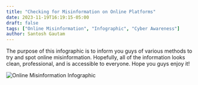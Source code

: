 ```yaml
---
title: "Checking for Misinformation on Online Platforms"
date: 2023-11-19T16:19:15-05:00
draft: false
tags: ["Online Misinformation", "Infographic", "Cyber Awareness"]
author: Santosh Gautam
---
```


The purpose of this infographic is to inform you guys of various methods to try and spot online misinformation. Hopefully, all of the information looks clean, professional, and is accessible to everyone. Hope you guys enjoy it!

![Online Misinformation Infographic](/santosh_infographic.jpg)